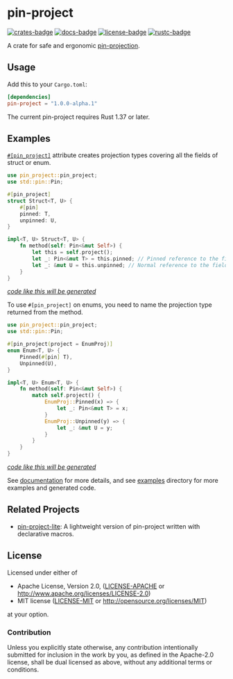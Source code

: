 # pin-project

[![crates-badge]][crates-url]
[![docs-badge]][docs-url]
[![license-badge]][license]
[![rustc-badge]][rustc-url]

[crates-badge]: https://img.shields.io/crates/v/pin-project.svg
[crates-url]: https://crates.io/crates/pin-project
[docs-badge]: https://docs.rs/pin-project/badge.svg
[docs-url]: https://docs.rs/pin-project
[license-badge]: https://img.shields.io/badge/license-Apache--2.0%20OR%20MIT-blue.svg
[license]: #license
[rustc-badge]: https://img.shields.io/badge/rustc-1.37+-lightgray.svg
[rustc-url]: https://blog.rust-lang.org/2019/08/15/Rust-1.37.0.html

A crate for safe and ergonomic [pin-projection].

## Usage

Add this to your `Cargo.toml`:

```toml
[dependencies]
pin-project = "1.0.0-alpha.1"
```

The current pin-project requires Rust 1.37 or later.

## Examples

[`#[pin_project]`][`pin_project`] attribute creates projection types
covering all the fields of struct or enum.

```rust
use pin_project::pin_project;
use std::pin::Pin;

#[pin_project]
struct Struct<T, U> {
    #[pin]
    pinned: T,
    unpinned: U,
}

impl<T, U> Struct<T, U> {
    fn method(self: Pin<&mut Self>) {
        let this = self.project();
        let _: Pin<&mut T> = this.pinned; // Pinned reference to the field
        let _: &mut U = this.unpinned; // Normal reference to the field
    }
}
```

[*code like this will be generated*][struct-default-expanded]

To use `#[pin_project]` on enums, you need to name the projection type
returned from the method.

```rust
use pin_project::pin_project;
use std::pin::Pin;

#[pin_project(project = EnumProj)]
enum Enum<T, U> {
    Pinned(#[pin] T),
    Unpinned(U),
}

impl<T, U> Enum<T, U> {
    fn method(self: Pin<&mut Self>) {
        match self.project() {
            EnumProj::Pinned(x) => {
                let _: Pin<&mut T> = x;
            }
            EnumProj::Unpinned(y) => {
                let _: &mut U = y;
            }
        }
    }
}
```

[*code like this will be generated*][enum-default-expanded]

See [documentation][docs-url] for more details, and
see [examples] directory for more examples and generated code.

[`pin_project`]: https://docs.rs/pin-project/1.0.0-alpha.1/pin_project/attr.pin_project.html
[enum-default-expanded]: examples/enum-default-expanded.rs
[examples]: examples/README.md
[pin-projection]: https://doc.rust-lang.org/nightly/std/pin/index.html#projections-and-structural-pinning
[struct-default-expanded]: examples/struct-default-expanded.rs

## Related Projects

* [pin-project-lite]: A lightweight version of pin-project written with declarative macros.

[pin-project-lite]: https://github.com/taiki-e/pin-project-lite

## License

Licensed under either of

* Apache License, Version 2.0, ([LICENSE-APACHE](LICENSE-APACHE) or <http://www.apache.org/licenses/LICENSE-2.0>)
* MIT license ([LICENSE-MIT](LICENSE-MIT) or <http://opensource.org/licenses/MIT>)

at your option.

### Contribution

Unless you explicitly state otherwise, any contribution intentionally submitted for inclusion in the work by you, as defined in the Apache-2.0 license, shall be dual licensed as above, without any additional terms or conditions.
